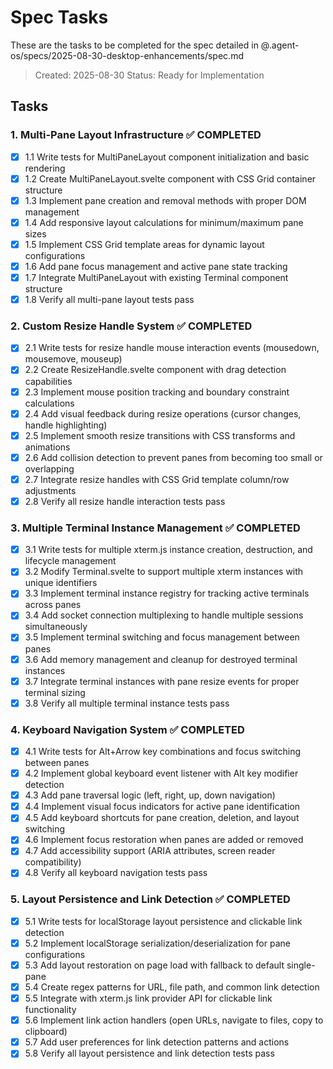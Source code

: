 # Spec Tasks

These are the tasks to be completed for the spec detailed in @.agent-os/specs/2025-08-30-desktop-enhancements/spec.md

> Created: 2025-08-30
> Status: Ready for Implementation

## Tasks

### 1. Multi-Pane Layout Infrastructure ✅ COMPLETED

- [x] 1.1 Write tests for MultiPaneLayout component initialization and basic rendering
- [x] 1.2 Create MultiPaneLayout.svelte component with CSS Grid container structure
- [x] 1.3 Implement pane creation and removal methods with proper DOM management
- [x] 1.4 Add responsive layout calculations for minimum/maximum pane sizes
- [x] 1.5 Implement CSS Grid template areas for dynamic layout configurations
- [x] 1.6 Add pane focus management and active pane state tracking
- [x] 1.7 Integrate MultiPaneLayout with existing Terminal component structure
- [x] 1.8 Verify all multi-pane layout tests pass

### 2. Custom Resize Handle System ✅ COMPLETED

- [x] 2.1 Write tests for resize handle mouse interaction events (mousedown, mousemove, mouseup)
- [x] 2.2 Create ResizeHandle.svelte component with drag detection capabilities
- [x] 2.3 Implement mouse position tracking and boundary constraint calculations
- [x] 2.4 Add visual feedback during resize operations (cursor changes, handle highlighting)
- [x] 2.5 Implement smooth resize transitions with CSS transforms and animations
- [x] 2.6 Add collision detection to prevent panes from becoming too small or overlapping
- [x] 2.7 Integrate resize handles with CSS Grid template column/row adjustments
- [x] 2.8 Verify all resize handle interaction tests pass

### 3. Multiple Terminal Instance Management ✅ COMPLETED

- [x] 3.1 Write tests for multiple xterm.js instance creation, destruction, and lifecycle management
- [x] 3.2 Modify Terminal.svelte to support multiple xterm instances with unique identifiers
- [x] 3.3 Implement terminal instance registry for tracking active terminals across panes
- [x] 3.4 Add socket connection multiplexing to handle multiple sessions simultaneously
- [x] 3.5 Implement terminal switching and focus management between panes
- [x] 3.6 Add memory management and cleanup for destroyed terminal instances
- [x] 3.7 Integrate terminal instances with pane resize events for proper terminal sizing
- [x] 3.8 Verify all multiple terminal instance tests pass

### 4. Keyboard Navigation System ✅ COMPLETED

- [x] 4.1 Write tests for Alt+Arrow key combinations and focus switching between panes
- [x] 4.2 Implement global keyboard event listener with Alt key modifier detection
- [x] 4.3 Add pane traversal logic (left, right, up, down navigation)
- [x] 4.4 Implement visual focus indicators for active pane identification
- [x] 4.5 Add keyboard shortcuts for pane creation, deletion, and layout switching
- [x] 4.6 Implement focus restoration when panes are added or removed
- [x] 4.7 Add accessibility support (ARIA attributes, screen reader compatibility)
- [x] 4.8 Verify all keyboard navigation tests pass

### 5. Layout Persistence and Link Detection ✅ COMPLETED

- [x] 5.1 Write tests for localStorage layout persistence and clickable link detection
- [x] 5.2 Implement localStorage serialization/deserialization for pane configurations
- [x] 5.3 Add layout restoration on page load with fallback to default single-pane
- [x] 5.4 Create regex patterns for URL, file path, and common link detection
- [x] 5.5 Integrate with xterm.js link provider API for clickable link functionality
- [x] 5.6 Implement link action handlers (open URLs, navigate to files, copy to clipboard)
- [x] 5.7 Add user preferences for link detection patterns and actions
- [x] 5.8 Verify all layout persistence and link detection tests pass
